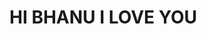 <html>
     <head>
          <title> ANIL KUMAR </title>
    </head>
    <body> 
	    <h1> HI BHANU I LOVE YOU</h2>
    </body>
</html>
